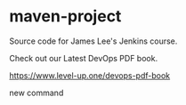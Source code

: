 # maven-project
Source code for James Lee's Jenkins course.

Check out our Latest DevOps PDF book.

https://www.level-up.one/devops-pdf-book

new command
